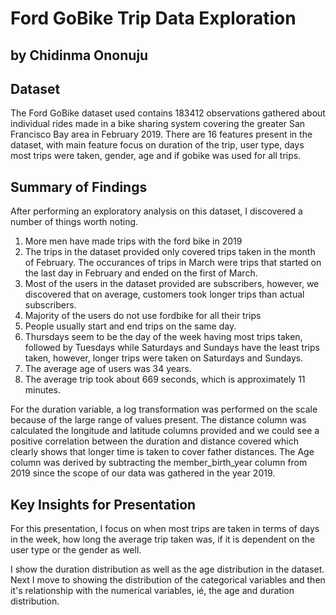 # Ford GoBike Trip Data Exploration
## by Chidinma Ononuju


## Dataset

The Ford GoBike dataset used contains 183412 observations gathered about individual rides made in a bike sharing system covering the greater San Francisco Bay area in February 2019. There are 16 features present in the dataset, with main feature focus on duration of the trip, user type, days most trips were taken, gender, age and if gobike was used for all trips.


## Summary of Findings

After performing an exploratory analysis on this dataset, I discovered a number of things worth noting.

1. More men have made trips with the ford bike in 2019
2. The trips in the dataset provided only covered trips taken in the month of February. The occurances of trips in March were trips that started on the last day in February and ended on the first of March.
3. Most of the users in the dataset provided are subscribers, however, we discovered that on average, customers took longer trips than actual subscribers.
4. Majority of the users do not use fordbike for all their trips
5. People usually start and end trips on the same day.
6. Thursdays seem to be the day of the week having most trips taken, followed by Tuesdays while Saturdays and Sundays have the least trips taken, however, longer trips were taken on Saturdays and Sundays.
7. The average age of users was 34 years.
8. The average trip took about 669 seconds, which is approximately 11 minutes.

For the duration variable, a log transformation was performed on the scale because of the large range of values present. The distance column was calculated the longitude and latitude columns provided and we could see a positive correlation between the duration and distance covered which clearly shows that longer time is taken to cover father distances.
The Age column was derived by subtracting the member_birth_year column from 2019 since the scope of our data was gathered in the year 2019.

## Key Insights for Presentation

For this presentation, I focus on when most trips are taken in terms of days in the week, how long the average trip taken was, if it is dependent on the user type or the gender as well.

I show the duration distribution as well as the age distribution in the dataset. 
Next I move to showing the distribution of the categorical variables and then it's relationship with the numerical variables, ié, the age and duration distribution.
